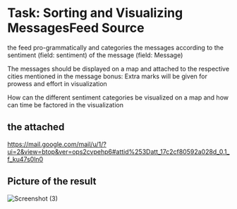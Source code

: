 # Task: Sorting and Visualizing MessagesFeed Source

the feed pro-grammatically and categories the messages according to the sentiment (field: sentiment) of the message (field: Message)

The messages should be displayed on a map and attached to the respective cities mentioned in the message bonus: Extra marks will be given for prowess and effort in visualization

How can the different sentiment categories be visualized on a map and how can time be factored in the visualization

## the attached 
https://mail.google.com/mail/u/1/?ui=2&view=btop&ver=ops2cvpehp6#attid%253Datt_17c2cf80592a028d_0.1_f_ku47s0ln0

## Picture of the result 
![Screenshot (3)](https://user-images.githubusercontent.com/35805998/135412663-a88aae96-6690-4942-8e42-4d84256fd032.png)
